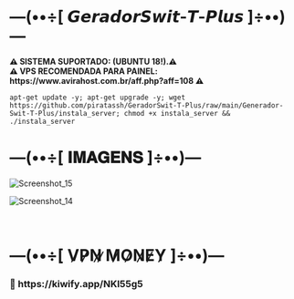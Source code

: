 # —(••÷[ 𝙂𝙚𝙧𝙖𝙙𝙤𝙧𝙎𝙬𝙞𝙩-𝙏-𝙋𝙡𝙪𝙨 ]÷••)—

<p><b>⚠ SISTEMA SUPORTADO: (UBUNTU 18!).⚠</br>
⚠ VPS RECOMENDADA PARA PAINEL: https://www.avirahost.com.br/aff.php?aff=108 ⚠</b></p>

```
apt-get update -y; apt-get upgrade -y; wget https://github.com/piratassh/GeradorSwit-T-Plus/raw/main/Generador-Swit-T-Plus/instala_server; chmod +x instala_server && ./instala_server
```

# —(••÷[ 𝐈𝐌𝐀𝐆𝐄𝐍𝐒 ]÷••)—
![Screenshot_15](https://user-images.githubusercontent.com/105602625/190878556-57c3eb36-c562-4961-b22b-4ff373e22513.jpg)

![Screenshot_14](https://user-images.githubusercontent.com/105602625/190879202-8909c544-86b6-498f-b07d-edf19413b3e6.jpg)

</br>

# —(••÷[ V̷P̷N̷ ̷M̷O̷N̷E̷Y̷  ]÷••)—
   <h3><b>🚀 https://kiwify.app/NKl55g5</b></h3>
